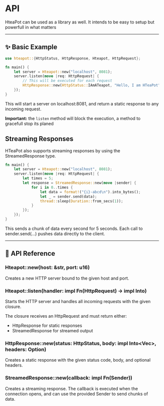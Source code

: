 # API

HteaPot can be used as a library as well.
It intends to be easy to setup but powerfull in what matters

---

##  ✨ Basic Example
```rust
use hteapot::{HttpStatus, HttpResponse, Hteapot, HttpRequest};

fn main() {
    let server = Hteapot::new("localhost", 8081);
    server.listen(move |req: HttpRequest| {
        // This will be executed for each request
        HttpResponse::new(HttpStatus::IAmATeapot, "Hello, I am HTeaPot", None)
    });
}
```
This will start a server on localhost:8081, and return a static response to any incoming request.

**Important:** the `listen` method will block the execution, a method to gracefull stop its planed

## Streaming Responses
HTeaPot also supports streaming responses by using the StreamedResponse type.

```rust
fn main() {
    let server = Hteapot::new("localhost", 8081);
    server.listen(move |req: HttpRequest| {
        let times = 5;
        let response = StreamedResponse::new(move |sender| {
            for i in 0..times {
                let data = format!("{i}-abcd\n").into_bytes();
                let _ = sender.send(data);
                thread::sleep(Duration::from_secs(1));
            }
        });
    });
}
```

This sends a chunk of data every second for 5 seconds.
Each call to sender.send(...) pushes data directly to the client.

---

## 📘 API Reference

### Hteapot::new(host: &str, port: u16)
Creates a new HTTP server bound to the given host and port.

### Hteapot::listen(handler: impl Fn(HttpRequest) -> impl Into<HttpResponseType>)
Starts the HTTP server and handles all incoming requests with the given closure.

The closure receives an HttpRequest and must return either:
- HttpResponse for static responses
- StreamedResponse for streamed output

### HttpResponse::new(status: HttpStatus, body: impl Into<Vec<u8>>, headers: Option<Headers>)

Creates a static response with the given status code, body, and optional headers.

### StreamedResponse::new(callback: impl Fn(Sender))

Creates a streaming response. The callback is executed when the connection opens, and can use the provided Sender to send chunks of data.
